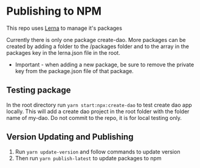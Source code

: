 # Publishing to NPM

This repo uses [Lerna](https://lerna.js.org/) to manage it's packages

Currently there is only one package create-dao. More packages can be created by adding a folder to the /packages folder and to the array in the packages key in the lerna.json file in the root.

- Important - when adding a new package, be sure to remove the private key from the package.json file of that package.

## Testing package

In the root directory run `yarn start:npx:create-dao` to test create dao app locally. This will add a create dao project in the root folder with the folder name of my-dao. Do not commit to the repo, it is for local testing only.

## Version Updating and Publishing

1.  Run `yarn update-version` and follow commands to update version
2.  Then run `yarn publish-latest` to update packages to npm
